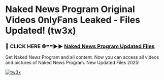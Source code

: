 # Naked News Program Original Videos 0nlyFans Leaked - Files Updated! (tw3x)

<h3>🔴 CLICK HERE 🌐==►► <a href="https://tinyurl.com/up5wt9bj" rel="nofollow">Naked News Program Updated Files</a></h3>

Get Naked News Program and all content. Now you can access all videos and pictures of Naked News Program. New Updated Files 2025!

[![tw3x](https://i.imgur.com/ABiUzMV.gif)](https://tinyurl.com/up5wt9bj)
